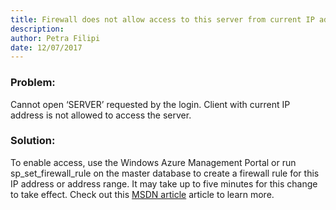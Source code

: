 ```yaml
---
title: Firewall does not allow access to this server from current IP address
description: 
author: Petra Filipi
date: 12/07/2017
---
```


### Problem:
Cannot open ‘SERVER’ requested by the login. Client with current IP address is not allowed to access the server.

### Solution:
To enable access, use the Windows Azure Management Portal or run sp_set_firewall_rule on the master database to create a firewall rule for this IP address or address range. It may take up to five minutes for this change to take effect. Check out this [MSDN article](https://blogs.msdn.microsoft.com/azuresqldbsupport/2015/04/29/configuring-the-firewall-for-client-access/) article to learn more.